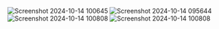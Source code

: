 
![Screenshot 2024-10-14 100645](https://github.com/user-attachments/assets/ca6fea27-d071-4685-9e6a-146906147b67)
![Screenshot 2024-10-14 095644](https://github.com/user-attachments/assets/850acf6f-1ae9-4dfe-819d-100666a4b20f)
![Screenshot 2024-10-14 100808](https://github.com/user-attachments/assets/36011741-b17f-48ef-8236-96ca2b7d5b1c)
![Screenshot 2024-10-14 100808](https://github.com/user-attachments/assets/6031610d-c9b5-4797-bed9-7530c759851a)
